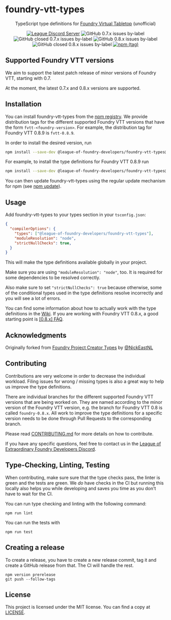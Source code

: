 # foundry-vtt-types

<div align=center>

TypeScript type definitions for [Foundry Virtual Tabletop](https://foundryvtt.com/) (unofficial)

[![League Discord Server](https://img.shields.io/discord/732325252788387980?label=League%20of%20Extraordinary%20Foundry%20VTT%20Developers)](https://discord.gg/52DNPzqm2Z)
![GitHub 0.7.x issues by-label](https://img.shields.io/github/issues-raw/League-of-Foundry-Developers/foundry-vtt-types/foundry%200.7.x?color=%23fe631d)
![GitHub closed 0.7.x issues by-label](https://img.shields.io/github/issues-closed-raw/League-of-Foundry-Developers/foundry-vtt-types/foundry%200.7.x?color=%23fe631d)
![GitHub 0.8.x issues by-label](https://img.shields.io/github/issues-raw/League-of-Foundry-Developers/foundry-vtt-types/foundry%200.8.x?color=%23fe631d)
![GitHub closed 0.8.x issues by-label](https://img.shields.io/github/issues-closed-raw/League-of-Foundry-Developers/foundry-vtt-types/foundry%200.8.x?color=%23fe631d)
[![npm (tag)](https://img.shields.io/npm/v/@league-of-foundry-developers/foundry-vtt-types/latest)](https://www.npmjs.com/package/@league-of-foundry-developers/foundry-vtt-types)

</div>

## Supported Foundry VTT versions

We aim to support the latest patch release of minor versions of Foundry VTT, starting with 0.7.

At the moment, the latest 0.7.x and 0.8.x versions are supported.

## Installation

You can install foundry-vtt-types from the [npm registry](https://npmjs.org/). We provide distribution tags for the
different supported Foundry VTT versions that have the form `fvtt-<foundry-version>`. For example, the distribution tag
for Foundry VTT 0.8.9 is `fvtt-0.8.9`.

In order to install the desired version, run

```sh
npm install --save-dev @league-of-foundry-developers/foundry-vtt-types@fvtt-<foundry-version>
```

For example, to install the type definitions for Foundry VTT 0.8.9 run

```sh
npm install --save-dev @league-of-foundry-developers/foundry-vtt-types@fvtt-0.8.9
```

You can then update foundry-vtt-types using the regular update mechanism for npm
(see [npm update](https://docs.npmjs.com/cli/v7/commands/npm-update)).

## Usage

Add foundry-vtt-types to your types section in your `tsconfig.json`:

```json
{
  "compilerOptions": {
    "types": ["@league-of-foundry-developers/foundry-vtt-types"],
    "moduleResolution": "node",
    "strictNullChecks": true,
  }
}
```

This will make the type definitions available globally in your project.

Make sure you are using `"moduleResolution": "node"`, too. It is required for some dependencies to be resolved
correctly.

Also make sure to set `"strictNullChecks": true` because otherwise, some of the conditional types used in the type
definitions resolve incorrectly and you will see a lot of errors.

You can find some information about how to actually work with the type definitions in the
[Wiki](https://github.com/League-of-Foundry-Developers/foundry-vtt-types/wiki). If you are working with Foundry VTT
0.8.x, a good starting point is
[[0.8.x] FAQ](https://github.com/League-of-Foundry-Developers/foundry-vtt-types/wiki/%5B0.8.x%5D-FAQ).

## Acknowledgments

Originally forked from [Foundry Project Creator Types](https://gitlab.com/foundry-projects/foundry-pc/foundry-pc-types)
by [@NickEastNL](https://gitlab.com/NvanOosten)

## Contributing

Contributions are very welcome in order to decrease the individual workload. Filing issues for wrong / missing types is
also a great way to help us improve the type definitions.

There are individual branches for the different supported Foundry VTT versions that are being worked on. They are named
according to the minor version of the Foundry VTT version, e.g. the branch for Foundry VTT 0.8 is called
`foundry-0.8.x`. All work to improve the type definitions for a specific version needs to be done through Pull Requests
to the corresponding branch.

Please read [CONTRIBUTING.md](CONTRIBUTING.md) for more details on how to contribute.

If you have any specific questions, feel free to contact us in the
[League of Extraordinary Foundry Developers Discord](https://discord.gg/52DNPzqm2Z).

## Type-Checking, Linting, Testing

When contributing, make sure sure that the type checks pass, the linter is green and the tests are green. We _do_ have
checks in the CI but running this locally also helps you while developing and saves you time as you don't have to wait
for the CI.

You can run type checking and linting with the following command:

```
npm run lint
```

You can run the tests with

```
npm run test
```

## Creating a release

To create a release, you have to create a new release commit, tag it and create a GitHub release from that. The CI will
handle the rest.

```
npm version prerelease
git push --follow-tags
```

## License

This project is licensed under the MIT license. You can find a copy at [LICENSE](LICENSE).

